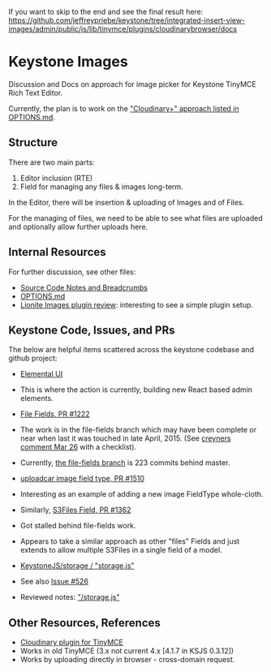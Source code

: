 If you want to skip to the end and see the final result here:
https://github.com/jeffreypriebe/keystone/tree/integrated-insert-view-images/admin/public/js/lib/tinymce/plugins/cloudinarybrowser/docs

# Keystone Images
Discussion and Docs on approach for image picker for Keystone TinyMCE Rich Text Editor.

Currently, the plan is to work on the ["Cloudinary+" approach listed in OPTIONS.md](OPTIONS.md).

## Structure
There are two main parts:

1. Editor inclusion (RTE)
2. Field for managing any files & images long-term. 

In the Editor, there will be insertion & uploading of Images and of Files.

For the managing of files, we need to be able to see what files are uploaded and optionally allow further uploads here.

## Internal Resources

For further discussion, see other files:
- [Source Code Notes and Breadcrumbs](SOURCE-NOTES.md) 
- [OPTIONS.md](OPTIONS.md)
- [Lionite Images plugin review](lionite-images/15-07-JP-Review.md): interesting to see a simple plugin setup.

## Keystone Code, Issues, and PRs

The below are helpful items scattered across the keystone codebase and github project:
- [Elemental UI](https://github.com/elementalui/elemental)
 - This is where the action is currently, building new React based admin elements.

- [File Fields, PR #1222](https://github.com/keystonejs/keystone/pull/1222)
 - The work is in the file-fields branch which may have been complete or near when last it was touched in late April, 2015. (See [creyners comment Mar 26](https://github.com/keystonejs/keystone/pull/1222#issuecomment-86541326) with a checklist).
 - Currently, [the file-fields branch](https://github.com/keystonejs/keystone/tree/file-fields) is 223 commits behind master.   

- [uploadcar image field type, PR #1510](https://github.com/keystonejs/keystone/pull/1510)
 - Interesting as an example of adding a new image FieldType whole-cloth.

- Similarly, [S3Files Field, PR #1362](https://github.com/keystonejs/keystone/pull/1362)
 - Got stalled behind file-fields work.
 - Appears to take a similar approach as other "files" Fields and just extends to allow multiple S3Files in a single field of a model.

- [KeystoneJS/storage / "storage.js"](https://github.com/keystonejs/storage)
 - See also [Issue #526](https://github.com/keystonejs/keystone/issues/526)
 - Reviewed notes: ["/storage.js"](https://github.com/jeffreypriebe/keystone-images-docs/tree/master/Storage.js)


## Other Resources, References
 
 - [Cloudinary plugin for TinyMCE](https://github.com/cloudinary/cloudinary_tinymce)
  - Works in old TinyMCE (3.x not current 4.x [4.1.7 in KSJS 0.3.12])
  - Works by uploading directly in browser - cross-domain request.